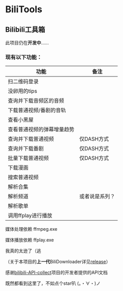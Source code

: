 # BiliTools

## Bilibili工具箱

此项目仍在**开发中**……

### 现有以下功能：

功能 | 备注
------------ | -------------
扫二维码登录 | 
没卵用的tips | 
查询并下载音频区的音频 | 
下载普通视频/番剧的音轨 | 
查看小黑屋 | 
查看普通视频的弹幕增量趋势 | 
查询并下载普通视频 | 仅DASH方式
查询并下载番剧 | 仅DASH方式 
批量下载普通视频 | 仅DASH方式 
下载漫画 |  
搜索普通视频 |
解析合集 |
解析频道 | 或者说是系列？
解析歌单 | 
调用ffplay进行播放 | 

媒体处理依赖 ffmpeg.exe

媒体播放依赖 ffplay.exe

我真的太逊了（逃

（关于本项目的**上一代**BiliDownloader详见[release](https://github.com/NingmengLemon/BiliTools/releases/tag/v.1.0.3)）

感谢[bilibili-API-collect](https://github.com/SocialSisterYi/bilibili-API-collect)项目的开发者提供的API文档

既然都看到这里了，不如点个star叭 (。・∀・)ノ
